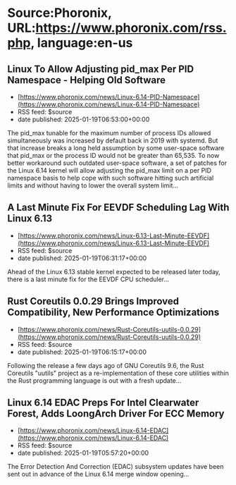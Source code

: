 # Source:Phoronix, URL:https://www.phoronix.com/rss.php, language:en-us

## Linux To Allow Adjusting pid_max Per PID Namespace - Helping Old Software
 - [https://www.phoronix.com/news/Linux-6.14-PID-Namespace](https://www.phoronix.com/news/Linux-6.14-PID-Namespace)
 - RSS feed: $source
 - date published: 2025-01-19T06:53:00+00:00

The pid_max tunable for the maximum number of process IDs allowed simultaneously was increased by default back in 2019 with systemd. But that increase breaks a long held assumption by some user-space software that pid_max or the process ID would not be greater than 65,535. To now better workaround such outdated user-space software, a set of patches for the Linux 6.14 kernel will allow adjusting the pid_max limit on a per PID namespace basis to help cope with such software hitting such artificial limits and without having to lower the overall system limit...

## A Last Minute Fix For EEVDF Scheduling Lag With Linux 6.13
 - [https://www.phoronix.com/news/Linux-6.13-Last-Minute-EEVDF](https://www.phoronix.com/news/Linux-6.13-Last-Minute-EEVDF)
 - RSS feed: $source
 - date published: 2025-01-19T06:31:17+00:00

Ahead of the Linux 6.13 stable kernel expected to be released later today, there is a last minute fix for the EEVDF CPU scheduler...

## Rust Coreutils 0.0.29 Brings Improved Compatibility, New Performance Optimizations
 - [https://www.phoronix.com/news/Rust-Coreutils-uutils-0.0.29](https://www.phoronix.com/news/Rust-Coreutils-uutils-0.0.29)
 - RSS feed: $source
 - date published: 2025-01-19T06:15:17+00:00

Following the release a few days ago of GNU Coreutils 9.6, the Rust Coreutils "uutils" project as a re-implementation of these core utilities within the Rust programming language is out with a fresh update...

## Linux 6.14 EDAC Preps For Intel Clearwater Forest, Adds LoongArch Driver For ECC Memory
 - [https://www.phoronix.com/news/Linux-6.14-EDAC](https://www.phoronix.com/news/Linux-6.14-EDAC)
 - RSS feed: $source
 - date published: 2025-01-19T05:57:20+00:00

The Error Detection And Correction (EDAC) subsystem updates have been sent out in advance of the Linux 6.14 merge window opening...

